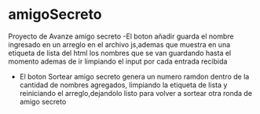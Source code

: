 # amigoSecreto
Proyecto de Avanze amigo secreto
-El boton añadir guarda el nombre ingresado en un arreglo en el archivo js,ademas que muestra en una etiqueta de lista del html los nombres que se van guardando hasta el momento
 ademas de ir limpiando el input por cada entrada recibida

- El boton Sortear amigo secreto genera un numero ramdon dentro de la cantidad de nombres agregados, limpiando la etiqueta de lista y reiniciando el arreglo,dejandolo listo
  para volver a sortear otra ronda de amigo secreto
